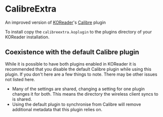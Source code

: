 # CalibreExtra

An improved version of [KOReader](https://koreader.rocks/)'s [Calibre](https://calibre-ebook.com/) plugin

To install copy the `calibreextra.koplugin` to the plugins directory of your KOReader installation.

## Coexistence with the default Calibre plugin

While it is possible to have both plugins enabled in KOReader it is recommended that you disable the default Calibre plugin while using this plugin. If you don't here are a few things to note. There may be other issues not listed here.

* Many of the settings are shared, changing a setting for one plugin changes it for both. This means
  the directory the wireless client syncs to is shared.
* Using the default plugin to synchronise from Calibre will remove additional metadata that this
  plugin relies on.
